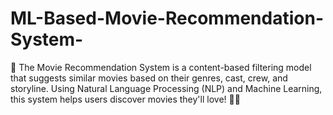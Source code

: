 # ML-Based-Movie-Recommendation-System-
🎥 The Movie Recommendation System is a content-based filtering model that suggests similar movies based on their genres, cast, crew, and storyline. Using Natural Language Processing (NLP) and Machine Learning, this system helps users discover movies they'll love! 🍿✨
